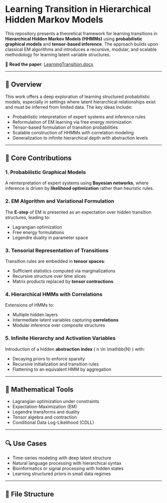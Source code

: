 # Learning Transition in Hierarchical Hidden Markov Models

This repository presents a theoretical framework for learning transitions in **Hierarchical Hidden Markov Models (HHMMs)** using **probabilistic graphical models** and **tensor-based inference**. The approach builds upon classical EM algorithms and introduces a recursive, modular, and scalable methodology for learning latent variable structures.

📄 **Read the paper**: [LearningTransition.docx](./LearningTransition.docx)

---

## 📘 Overview

This work offers a deep exploration of learning structured probabilistic models, especially in settings where latent hierarchical relationships exist and must be inferred from limited data. The key ideas include:

- Probabilistic interpretation of expert systems and inference rules
- Reformulation of EM learning via free energy minimization
- Tensor-based formulation of transition probabilities
- Scalable construction of HHMMs with correlation modeling
- Generalization to infinite hierarchical depth with abstraction levels

---

## 🧠 Core Contributions

### 1. Probabilistic Graphical Models
A reinterpretation of expert systems using **Bayesian networks**, where inference is driven by **likelihood optimization** rather than heuristic rules.

### 2. EM Algorithm and Variational Formulation
The **E-step** of EM is presented as an expectation over hidden transition structures, leading to:
- Lagrangian optimization
- Free energy formulations
- Legendre duality in parameter space

### 3. Tensorial Representation of Transitions
Transition rules are embedded in **tensor spaces**:
- Sufficient statistics computed via marginalizations
- Recursive structure over time slices
- Matrix products replaced by **tensor contractions**

### 4. Hierarchical HMMs with Correlations
Extensions of HMMs to:
- Multiple hidden layers
- Intermediate latent variables capturing **correlations**
- Modular inference over composite structures

### 5. Infinite Hierarchy and Activation Variables
Introduction of a hidden **abstraction index** \( n \in \mathbb{N} \) with:
- Decaying priors to enforce sparsity
- Recursive initialization and transition rules
- Flattening to an equivalent HMM by aggregation

---

## 📐 Mathematical Tools

- Lagrangian optimization under constraints
- Expectation-Maximization (EM)
- Legendre transforms and duality
- Tensor algebra and contraction
- Conditional Data Log-Likelihood (CDLL)

---

## 🔍 Use Cases

- Time-series modeling with deep latent structure
- Natural language processing with hierarchical syntax
- Bioinformatics or signal processing with hidden states
- Learning structured priors in small data regimes

---

## 📎 File Structure


